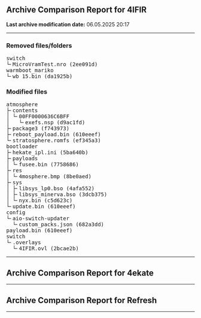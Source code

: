 <h2>Archive Comparison Report for <b>4IFIR</b></h2><b>Last archive modification date:</b> 06.05.2025 20:17<hr>

<h3>Removed files/folders</h3>
<pre>switch
└╴MicroVramTest.nro (2ee091d)
warmboot_mariko
└╴wb_15.bin (da1925b)
</pre>
<h3>Modified files</h3>
<pre>atmosphere
├╴contents
│ └╴00FF0000636C6BFF
│   └╴exefs.nsp (d9ac1fd)
├╴package3 (f743973)
├╴reboot_payload.bin (610eeef)
└╴stratosphere.romfs (ef345a3)
bootloader
├╴hekate_ipl.ini (5ba640b)
├╴payloads
│ └╴fusee.bin (7758686)
├╴res
│ └╴4mosphere.bmp (8be0aed)
├╴sys
│ ├╴libsys_lp0.bso (4afa552)
│ ├╴libsys_minerva.bso (3dcb375)
│ └╴nyx.bin (c5d623c)
└╴update.bin (610eeef)
config
└╴aio-switch-updater
  └╴custom_packs.json (682a3dd)
payload.bin (610eeef)
switch
└╴.overlays
  └╴4IFIR.ovl (2bcae2b)
</pre>
<hr>

<h2>Archive Comparison Report for <b>4ekate</b></h2><hr>

<h2>Archive Comparison Report for <b>Refresh</b></h2><hr>

